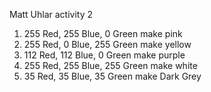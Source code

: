 Matt Uhlar activity 2

1) 255 Red, 255 Blue, 0 Green make pink
2) 255 Red, 0 Blue, 255 Green make yellow
3) 112 Red, 112 Blue, 0 Green make purple
4) 255 Red, 255 Blue, 255 Green make white
5) 35 Red, 35 Blue, 35 Green make Dark Grey